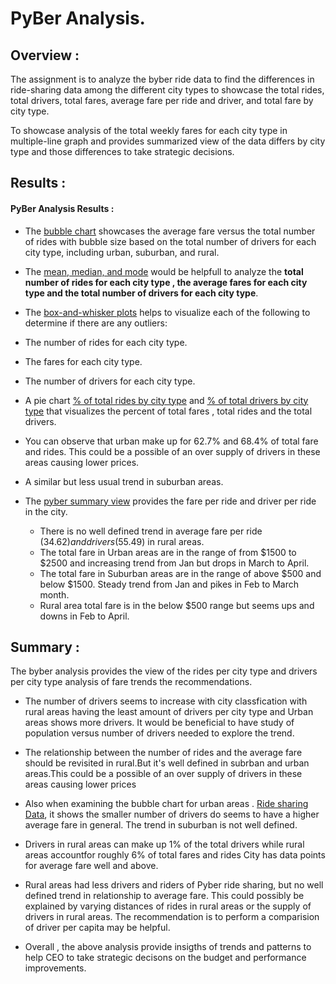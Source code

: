 # PyBer Analysis.

## Overview :

The assignment is to analyze the byber ride data to find the differences in ride-sharing data among the different city types to showcase the total rides, total drivers, total fares, average fare per ride and driver, and total fare by city type. 

To showcase analysis of the total weekly fares for each city type in multiple-line graph and provides summarized view of the data differs by city type and those differences to take strategic decisions.
  
## Results :

 #### PyBer  Analysis  Results  :

  
* The  [bubble chart]()  showcases the average fare versus the total number of rides with bubble size based on the total number of drivers for each city type, including urban, suburban, and rural.

* The [mean, median, and mode]() would be helpfull to analyze the **total number of rides for each city type , the average fares for each city type and the total number of drivers for each city type**.

* The [box-and-whisker plots]() helps to visualize each of the following to determine if there are any outliers:
 * The number of rides for each city type.
 * The fares for each city type.
 * The number of drivers for each city type.

* A pie chart [% of total rides by city type]() and [% of total drivers by city type]() that visualizes the percent of total fares , total rides and the total drivers. 
 * You can observe that urban make up for 62.7% and 68.4% of total fare and rides. This could be a possible of an over supply of drivers in these areas causing lower prices.
 * A similar but less usual trend in suburban areas.

* The [pyber summary view]() provides the fare per ride and driver per ride in the city.
  * There is no well defined trend in average fare per ride ($34.62) and drivers($55.49) in rural areas.
  * The total fare in Urban areas are in the range of from $1500 to $2500 and increasing trend from Jan but drops in March to April. 
  * The total fare in Suburban areas are in the range of above $500 and below $1500. Steady trend from Jan and pikes in Feb to March month.
  * Rural area total fare is in the below $500 range but seems ups and downs in Feb to April.

##  Summary : 

   The byber  analysis provides the view of the rides per city type and drivers per city type analysis of fare trends the recommendations. 
   
 * The number of drivers seems to increase with city classfication with rural areas having the least amount of drivers per city type and Urban areas shows more drivers. It would be beneficial to have study of population versus number of drivers needed to explore the trend.
 
 * The relationship between the number of rides and the average fare should be revisited in rural.But it's well defined in subrban and urban areas.This could be a possible of an over supply of drivers in these areas causing lower prices
 
 * Also when examining the bubble chart for urban areas . [Ride sharing Data](), it shows the smaller number of drivers do seems to have a higher average fare in general. The trend in suburban is not well defined.
 
 * Drivers in rural areas can make up 1% of the total drivers while rural areas accountfor roughly 6% of total fares and rides
City has data points for average fare well and above.

* Rural areas had less drivers and riders of Pyber ride sharing, but no well defined trend in relationship to average fare. This could possibly be explained by varying distances of rides in rural areas or the supply of drivers in rural areas. The recommendation is to perform a comparision of driver per capita may be helpful.
 
 * Overall ,  the above analysis provide insigths of trends and patterns to help CEO to take strategic decisons on the budget and performance improvements.
